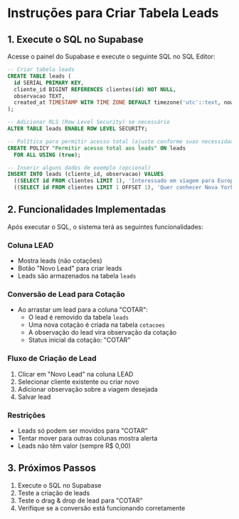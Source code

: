 # Instruções para Criar Tabela Leads

## 1. Execute o SQL no Supabase

Acesse o painel do Supabase e execute o seguinte SQL no SQL Editor:

```sql
-- Criar tabela leads
CREATE TABLE leads (
  id SERIAL PRIMARY KEY,
  cliente_id BIGINT REFERENCES clientes(id) NOT NULL,
  observacao TEXT,
  created_at TIMESTAMP WITH TIME ZONE DEFAULT timezone('utc'::text, now()) NOT NULL
);

-- Adicionar RLS (Row Level Security) se necessário
ALTER TABLE leads ENABLE ROW LEVEL SECURITY;

-- Política para permitir acesso total (ajuste conforme suas necessidades de segurança)
CREATE POLICY "Permitir acesso total aos leads" ON leads
  FOR ALL USING (true);

-- Inserir alguns dados de exemplo (opcional)
INSERT INTO leads (cliente_id, observacao) VALUES
  ((SELECT id FROM clientes LIMIT 1), 'Interessado em viagem para Europa em julho'),
  ((SELECT id FROM clientes LIMIT 1 OFFSET 1), 'Quer conhecer Nova York no final do ano');
```

## 2. Funcionalidades Implementadas

Após executar o SQL, o sistema terá as seguintes funcionalidades:

### Coluna LEAD
- Mostra leads (não cotações)
- Botão "Novo Lead" para criar leads
- Leads são armazenados na tabela `leads`

### Conversão de Lead para Cotação
- Ao arrastar um lead para a coluna "COTAR":
  - O lead é removido da tabela `leads`
  - Uma nova cotação é criada na tabela `cotacoes`
  - A observação do lead vira observação da cotação
  - Status inicial da cotação: "COTAR"

### Fluxo de Criação de Lead
1. Clicar em "Novo Lead" na coluna LEAD
2. Selecionar cliente existente ou criar novo
3. Adicionar observação sobre a viagem desejada
4. Salvar lead

### Restrições
- Leads só podem ser movidos para "COTAR"
- Tentar mover para outras colunas mostra alerta
- Leads não têm valor (sempre R$ 0,00)

## 3. Próximos Passos

1. Execute o SQL no Supabase
2. Teste a criação de leads
3. Teste o drag & drop de lead para "COTAR"
4. Verifique se a conversão está funcionando corretamente 